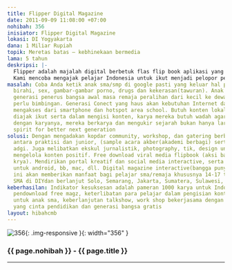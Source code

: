 ```yaml
---
title: Flipper Digital Magazine
date: 2011-09-09 11:08:00 +07:00
nohibah: 356
inisiator: Flipper Digital Magazine
lokasi: DI Yogyakarta
dana: 1 Miliar Rupiah
topik: Meretas batas – kebhinekaan bermedia
lama: 5 tahun
deskripsi: |-
  Flipper adalah majalah digital berbetuk flas flip book aplikasi yang bisa didownload dan disebarluaskan seperti virus membuat viral media yang begitu cepat. Konten isinya adalah karya-karya temen-temen remaja khususnya pelajar sma dengan target 1000 karya dalam setiap tahunnya yang dikemas dalam tema bangga punya karya.
  Kami mencoba mengajak pelajar Indonesia untuk ikut menjadi pelopor peradaban bangsa yang kuat dan kreatif, dimulai dari pemudanya yang penuh semangat untuk mengembangkan media informasi dan edukasi tempat berbagi mengembangkan diri dan mengembangkan pola pikir yang visioner, entrepreneur, dan akhlak baik didasari keimanan kepada Tuhan YME .
masalah: Coba Anda ketik anak sma/smp di google pasti yang keluar hal pertama tentang
  birahi, sex, gambar-gambar porno, drugs dan kekerasan(tawuran). Anak sma adalah
  generasi penerus bangsa awal masa remaja peralihan dari kecil ke dewasa, labil dan
  perlu bimbingan. Generasi Conect yang haus akan kebutuhan Internet dan kebanyakan
  mengakses dari smartphone dan hotspot area school. Butuh konten lokal positif, butuh
  diajak ikut serta dalam mengisi konten, karya mereka butuh wadah agar mereka bangga
  dengan karyanya, mereka berkarya dan mengukir sejarah bukan hanya larut oleh zaman.
  spirit for better next generation
solusi: Dengan mengadakan kopdar community, workshop, dan gatering berbagi ilmu gratis
  antara praktisi dan junior, (sample acara akber(akademi berbagi) serta wedangan
  adgi. Juga melibatkan ekskul jurnalistik, photography, tik, design untuk bersama
  mengelola konten positif. Free download viral media flipbook (aksi bangga punya
  krya). Mendirikan portal kreatif dan social media interactive, serta web mobile
  untuk android, bb, mac, dll. Digital magazine interactive(bangga punya karya). Proyek
  ini akan memberikan manfaat bagi pelajar sma/remaja khususnya 14-17 tahun di 50
  SMA di DIYdan berlanjut Solo, Semarang, Jakarta, Sumatera, Sulawesi, dan Papua
keberhasilan: Indikator kesuksesan adalah pameran 1000 karya untuk Indonesia, 1 juta
  pendownload free magz, keterlibatan para pelajar dalam pengisian konten positif
  untuk anak sma, keberlanjutan talkshow, work shop bekerjasama dengan pihak-hihak
  yang cinta pendidikan dan generasi bangsa gratis
layout: hibahcmb
---
```


![356](/static/img/hibahcmb/356.png){: .img-responsive }{: width="356" }

### {{ page.nohibah }} - {{ page.title }}

---
